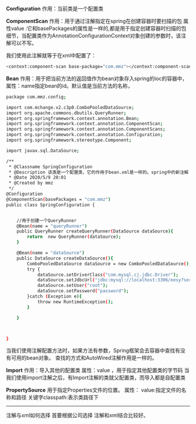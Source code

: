 **Configuration**
作用：当前类是一个配置类

**ComponentScan**
作用：用于通过注解指定在spring在创建容器时要扫描的包
属性value :它和basePackages的属性是一样的,都是用于指定创建容器时扫描的包
细节，当配置类作为AnnotationConfigurationContext对象创建的参数时，该注解可以不写。


我们使用此注解就等于在xml中配置了：

```bash
<context:component-scan base-package="com.mmz"></context:component-scan>
```

**Bean**
作用：用于把当前方法的返回值作为bean对象存入spring的ioc的容器中，
属性：name指定bean的id。默认值是当前方法的名称，


```bash
package com.mmz.config;

import com.mchange.v2.c3p0.ComboPooledDataSource;
import org.apache.commons.dbutils.QueryRunner;
import org.springframework.context.annotation.Bean;
import org.springframework.context.annotation.ComponentScan;
import org.springframework.context.annotation.ComponentScans;
import org.springframework.context.annotation.Configuration;
import org.springframework.stereotype.Component;

import javax.sql.DataSource;

/**
 * @Classname SpringConfiguration
 * @Description 该类是一个配置类，它的作用于bean.xml是一样的。spring中的新注解
 * @Date 2020/5/9 20:01
 * @Created by mmz
 */
@Configuration
@ComponentScan(basePackages = "com.mmz")
public class SpringConfiguration {


    //用于创建一个QueryRunner
    @Bean(name = "queryRunner")
    public QueryRunner createQueryRunner(DataSource dataSource){
        return  new QueryRunner(dataSource);
    }

    @Bean(name = "dataSource")
    public DataSource createDataSource(){
        ComboPooledDataSource dataSource = new ComboPooledDataSource();
        try {
            dataSource.setDriverClass("com.mysql.cj.jdbc.Driver");
            dataSource.setJdbcUrl("jdbc:mysql://localhost:3306/eesy?serverTimezone=UTC&amp;useUnicode=true&amp;characterEncoding=utf-8&amp;useSSL=false");
            dataSource.setUser("root");
            dataSource.setPassword("password");
        }catch (Exception e){
            throw new RuntimeException();
        }

    }



}

```
当我们使用注解配置方法时，如果方法有参数，Spring框架会去容器中查找有没有可用的bean对象。
查找的方式和AutoWired注解作用是一样的。



**Import**
作用：导入其他的配置类
属性：value ，用于指定其他配置类的字节码
当我们使用import注解之后，有Import注解的类就父配置类，而导入都是自配置类


**PropertySource**
用于指定Properties文件的位置。
属性： value:指定文件的名称和路径
关键字classpath:表示类路径下



<hr>
注解与xml如何选择
首要根据公司选择
注解和xml结合比较好。
